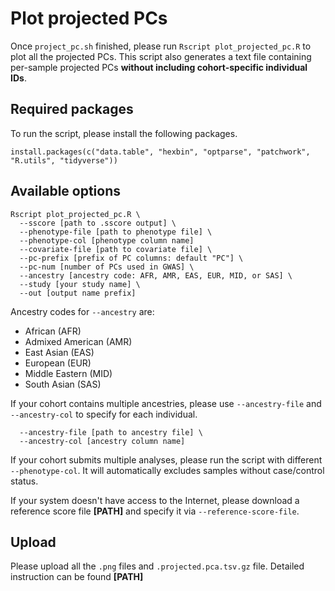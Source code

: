 # Plot projected PCs

Once `project_pc.sh` finished, please run `Rscript plot_projected_pc.R` to plot all the projected PCs. This script also generates a text file containing per-sample projected PCs **without including cohort-specific individual IDs**.

## Required packages

To run the script, please install the following packages.

```
install.packages(c("data.table", "hexbin", "optparse", "patchwork", "R.utils", "tidyverse"))
```

## Available options

```
Rscript plot_projected_pc.R \
  --sscore [path to .sscore output] \
  --phenotype-file [path to phenotype file] \
  --phenotype-col [phenotype column name]
  --covariate-file [path to covariate file] \
  --pc-prefix [prefix of PC columns: default "PC"] \
  --pc-num [number of PCs used in GWAS] \
  --ancestry [ancestry code: AFR, AMR, EAS, EUR, MID, or SAS] \
  --study [your study name] \
  --out [output name prefix]
```

Ancestry codes for `--ancestry` are:

- African (AFR)
- Admixed American (AMR)
- East Asian (EAS)
- European (EUR)
- Middle Eastern (MID)
- South Asian (SAS)

If your cohort contains multiple ancestries, please use `--ancestry-file` and `--ancestry-col` to specify for each individual.

```
  --ancestry-file [path to ancestry file] \
  --ancestry-col [ancestry column name]
```

If your cohort submits multiple analyses, please run the script with different `--phenotype-col`. It will automatically excludes samples without case/control status.

If your system doesn't have access to the Internet, please download a reference score file **[PATH]** and specify it via `--reference-score-file`.

## Upload

Please upload all the `.png` files and `.projected.pca.tsv.gz` file. Detailed instruction can be found **[PATH]**

